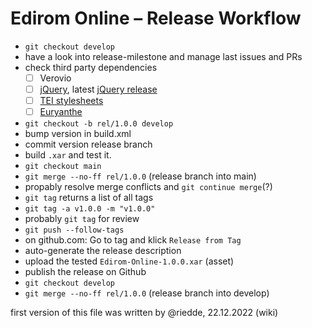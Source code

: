 # Edirom Online – Release Workflow

- `git checkout develop`
- have a look into release-milestone and manage last issues and PRs
- check third party dependencies
  - [ ] Verovio
  - [ ] [jQuery](https://github.com/Edirom/Edirom-Online-Frontend/blob/a79c49c85e2173f84cc5426a035a42450142fa89/index.html#L39), latest [jQuery release](https://releases.jquery.com) 
  - [ ] [TEI stylesheets](https://github.com/Edirom/Edirom-Online-Backend/blob/c27ad19c93828e348250e37b7531c202ac10e460/build.xml#L22)
  - [ ] [Euryanthe](https://github.com/Edirom/Edirom-Online-Frontend/blob/a79c49c85e2173f84cc5426a035a42450142fa89/build.xml#L26)
- `git checkout -b rel/1.0.0 develop`
- bump version in build.xml
- commit version release branch
- build `.xar` and test it.
- `git checkout main`
- `git merge --no-ff rel/1.0.0` (release branch into main)
- propably resolve merge conflicts and `git continue merge`(?)
- `git tag` returns a list of all tags
- `git tag -a v1.0.0 -m "v1.0.0"`
- probably `git tag` for review
- `git push --follow-tags`
- on github.com: Go to tag and klick `Release from Tag`
- auto-generate the release description
- upload the tested `Edirom-Online-1.0.0.xar` (asset)
- publish the release on Github
- `git checkout develop`
- `git merge --no-ff rel/1.0.0` (release branch into develop)

first version of this file was written by @riedde, 22.12.2022 (wiki)
